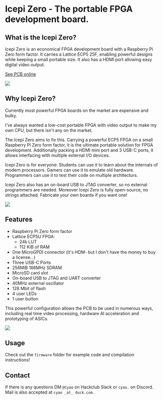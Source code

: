 # Icepi Zero - The portable FPGA development board. 

## What is the Icepi Zero?

Icepi Zero is an economical FPGA development board with a Raspberry Pi Zero form factor. It carries a Lattice ECP5 25F, enabling powerful designs while keeping a small portable size. It also has a HDMI port allowing easy digital video output.

[See PCB online](https://kicanvas.org/?github=https%3A%2F%2Fgithub.com%2Fcheyao%2Ficepi-zero%2Ftree%2Fmain%2Fhardware%2Fv1.1)

![](https://hc-cdn.hel1.your-objectstorage.com/s/v3/a6690d6e952f533cc95823e3fc1565726f22daf8_image.png)

## Why Icepi Zero?

Currently most powerful FPGA boards on the market are expensive and bulky.

I've always wanted a low-cost portable FPGA with video output to make my own CPU, but there isn't any on the market.

The Icepi Zero aims to fix this. Carrying a powerful ECP5 FPGA on a small Raspberry Pi Zero form factor, it is the ultimate portable solution for FPGA development. Additionally packing a HDMI mini port and 3 USB-C ports, it allows interfacing with multiple external I/O devices.

Icepi Zero is for everyone: Students can use it to learn about the internals of modern processors. Gamers can use it to emulate old hardware. Programmers can use it to test their code on multiple architecturs.

Icepi Zero also has an on-board USB to JTAG converter, so no external programmers are needed. Moreover Icepi Zero is fully open-source, no strings attached. Fabricate your own boards if you want one!

![](https://hc-cdn.hel1.your-objectstorage.com/s/v3/8957d7ab454fed98621e6fb0ed743ed698589ade_image.png)

## Features

- Raspberry Pi Zero form factor
- Lattice ECP5U FPGA:
    - 24k LUT
    - 112 KiB of RAM
- One MicroGPDI connector (it's HDM- but I don't have the money to buy a license...)
- Three USB-C Ports
- 256MiB 166MHz SDRAM
- MicroSD card slot
- On-board USB to JTAG and UART converter
- 40MHz external oscillator
- 128 Mbit of flash
- 4 user LEDs
- 1 user button

This powerful configuration allows the PCB to be used in numerous ways, including real time video processing, hardware AI acceleration and prototyping of ASICs.

![](https://hc-cdn.hel1.your-objectstorage.com/s/v3/4c0861d350addacafd7bc4966b30fc04cd840f32_image.png)

## Usage

Check out the `firmware` folder for example code and compilation instructions!

## Contact

If there is any questions DM `@Cyao` on Hackclub Slack or `cyao.` on Discord. Mail is also accepted at `cyao _at_ duck.com`.

